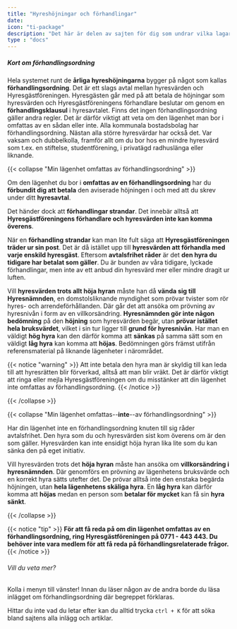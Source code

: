 ```yaml
---
title: "Hyreshöjningar och förhandlingar"
date:
icon: "ti-package"
description: "Det här är delen av sajten för dig som undrar vilka lagar och regler som gäller när din hyra höjs."
type : "docs"
---
```

##### Kort om förhandlingsordning
Hela systemet runt de **årliga hyreshöjningarna** bygger på något som kallas **förhandlingsordning**. Det är ett slags avtal mellan hyresvärden och Hyresgästföreningen. Hyresgästen går med på att betala de höjningar som hyresvärden och Hyresgästföreningens förhandlare beslutar om genom en **förhandlingsklausul** i hyresavtalet. Finns det ingen förhandlingsordning gäller andra regler. Det är därför viktigt att veta om den lägenhet man bor i omfattas av en sådan eller inte. Alla kommunala bostadsbolag har förhandlingsordning. Nästan alla större hyresvärdar har också det. Var vaksam och dubbelkolla, framför allt om du bor hos en mindre hyresvärd som t.ex. en stiftelse, studentförening, i privatägd radhuslänga eller liknande.


{{< collapse "Min lägenhet omfattas av förhandlingsordning" >}}

Om den lägenhet du bor i **omfattas av en förhandlingsordning** har du **förbundit dig att betala** den aviserade höjningen i och med att du skrev under ditt **hyresavtal**.

Det händer dock att **förhandlingar strandar**. Det innebär alltså att **Hyresgästföreningens förhandlare och hyresvärden inte kan komma överens**.

När en **förhandling strandar** kan man lite fult säga att **Hyresgästföreningen träder ur sin post**. Det är då istället upp till **hyresvärden att förhandla med varje enskild hyresgäst**. Eftersom **avtalsfrihet råder** är det **den hyra du tidigare har betalat som gäller**. Du är bunden av våra tidigare, lyckade förhandlingar, men inte av ett anbud din hyresvärd mer eller mindre dragit ur luften.  

Vill **hyresvärden trots allt höja hyran** måste han då **vända sig till Hyresnämnden**, en domstolsliknande myndighet som prövar tvister som rör hyres- och arrendeförhållanden. Där går det att ansöka om prövning av hyresnivån i form av en villkorsändring. **Hyresnämnden gör inte någon bedömning** på den **höjning** som hyresvärden begär, utan **prövar istället hela bruksvärdet**, vilket i sin tur ligger till **grund för hyresnivån**. Har man en väldigt **hög hyra** kan den därför komma att **sänkas** på samma sätt som en väldigt **låg hyra** kan komma att **höjas**. Bedömningen görs främst utifrån referensmaterial på liknande lägenheter i närområdet.


{{< notice "warning" >}}
Att inte betala den hyra man är skyldig till kan leda till att hyresrätten blir förverkad, alltså att man blir vräkt. Det är därför viktigt att ringa eller mejla Hyresgästföreningen om du misstänker att din lägenhet inte omfattas av förhandlingsordning.
{{< /notice >}}


{{< /collapse >}}

{{< collapse "Min lägenhet omfattas--**inte**--av förhandlingsordning" >}}

Har din lägenhet inte en förhandlingsordning knuten till sig råder avtalsfrihet. Den hyra som du och hyresvärden sist kom överens om är den som gäller. Hyresvärden kan inte ensidigt höja hyran lika lite som du kan sänka den på eget initiativ.

Vill hyresvärden trots det **höja hyran** måste han ansöka om **villkorsändring i hyresnämnden**. Där genomförs en prövning av lägenhetens bruksvärde och en korrekt hyra sätts utefter det. De prövar alltså inte den enstaka begärda höjningen, utan **hela lägenhetens skäliga hyra**. En **låg hyra** kan därför komma att **höjas** medan en person som **betalar för mycket** kan få sin **hyra sänkt**.


{{< /collapse >}}

{{< notice "tip" >}}
**För att få reda på om din lägenhet omfattas av en förhandlingsordning, ring Hyresgästföreningen på 0771 - 443 443. Du behöver inte vara medlem för att få reda på förhandlingsrelaterade frågor.**
{{< /notice >}}



###### Vill du veta mer?
Kolla i menyn till vänster! Innan du läser någon av de andra borde du läsa inlägget om förhandlingsordning där begreppet förklaras.

Hittar du inte vad du letar efter kan du alltid trycka `ctrl + K` för att söka bland sajtens alla inlägg och artiklar.
